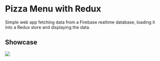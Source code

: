 # Pizza Menu with Redux
Simple web app fetching data from a Firebase realtime database, loading it into a Redux store and displaying the data.

## Showcase
![](image.png)
